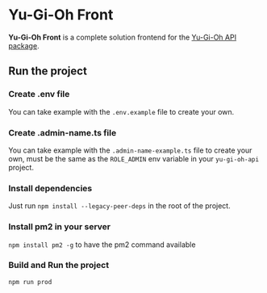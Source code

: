 # Yu-Gi-Oh Front

**Yu-Gi-Oh Front** is a complete solution frontend for the [Yu-Gi-Oh API package]([https://git.ismaydogmus.fr/isma91/yu-gi-oh-api](https://github.com/isma91/yu-gi-oh-api)).

## Run the project

### Create .env file

You can take example with the `.env.example` file to create your own.

### Create .admin-name.ts file

You can take example with the `.admin-name-example.ts` file to create your own, must be the same as the `ROLE_ADMIN` env variable in your `yu-gi-oh-api` project.

### Install dependencies

Just run `npm install --legacy-peer-deps` in the root of the project.

### Install pm2 in your server

`npm install pm2 -g` to have the pm2 command available

### Build and Run the project

`npm run prod`
